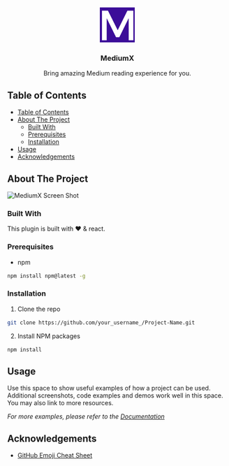 
<!-- PROJECT LOGO -->
<br />
<p align="center">
  <a href="https://github.com/cnscorpions/mediumx">
    <img src="./static/icon128.png" alt="Logo" width="80" height="80">
  </a>

  <h3 align="center">MediumX</h3>

  <p align="center">
    Bring amazing Medium reading experience for you.
  </p>
</p>

<!-- TABLE OF CONTENTS -->
## Table of Contents

- [Table of Contents](#table-of-contents)
- [About The Project](#about-the-project)
  - [Built With](#built-with)
  - [Prerequisites](#prerequisites)
  - [Installation](#installation)
- [Usage](#usage)
- [Acknowledgements](#acknowledgements)

<!-- ABOUT THE PROJECT -->
## About The Project

![MediumX Screen Shot](https://github.com/cnscorpions/mediumx/blob/master/static/screenshot-01.png)

### Built With
This plugin is built with ❤️ & react.

<!-- GETTING STARTED -->

### Prerequisites
* npm
```sh
npm install npm@latest -g
```

### Installation

1. Clone the repo
```sh
git clone https://github.com/your_username_/Project-Name.git
```
2. Install NPM packages
```sh
npm install
```

<!-- USAGE EXAMPLES -->
## Usage

Use this space to show useful examples of how a project can be used. Additional screenshots, code examples and demos work well in this space. You may also link to more resources.

_For more examples, please refer to the [Documentation](https://example.com)_


<!-- ACKNOWLEDGEMENTS -->
## Acknowledgements
* [GitHub Emoji Cheat Sheet](https://www.webpagefx.com/tools/emoji-cheat-sheet)

<!-- MARKDOWN LINKS & IMAGES -->
<!-- https://www.markdownguide.org/basic-syntax/#reference-style-links -->
[contributors-shield]: https://img.shields.io/github/contributors/othneildrew/Best-README-Template.svg?style=flat-square
